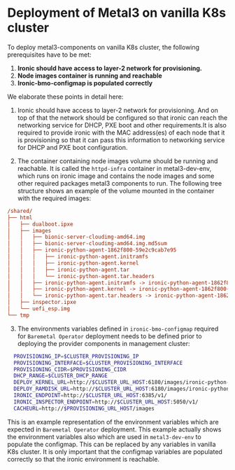 # Deployment of Metal3 on vanilla K8s cluster
To deploy metal3-components on vanilla K8s cluster, the following prerequisites
have to be met:
1. **Ironic should have access to layer-2 network for provisioning.**
2. **Node images container is running and reachable**
3. **Ironic-bmo-configmap is populated correctly**

We elaborate these points in detail here:
1. Ironic should have access to layer-2 network for provisioning. And on top of that the network should be configured so that ironic can reach the networking service for DHCP, PXE boot and other requirements.It is also required to provide ironic with the MAC address(es) of each node that it is provisioning so that it can pass this information to networking service for DHCP and PXE boot configuration.

2. The container containing node images volume should be running and reachable.
It is called the `httpd-infra` container in metal3-dev-env, which runs on ironic
image and contains the node images and some other required packages metal3 components to run. The following tree structure shows an example of the volume mounted in the container with the required images:

```ini
/shared/
├── html
│   ├── dualboot.ipxe
│   ├── images
│   │   ├── bionic-server-cloudimg-amd64.img
│   │   ├── bionic-server-cloudimg-amd64.img.md5sum
│   │   ├── ironic-python-agent-1862f800-59e2c9cab7e95
│   │   │   ├── ironic-python-agent.initramfs
│   │   │   ├── ironic-python-agent.kernel
│   │   │   ├── ironic-python-agent.tar
│   │   │   └── ironic-python-agent.tar.headers
│   │   ├── ironic-python-agent.initramfs -> ironic-python-agent-1862f800-59e2c9cab7e95/ironic-python-agent.initramfs
│   │   ├── ironic-python-agent.kernel -> ironic-python-agent-1862f800-59e2c9cab7e95/ironic-python-agent.kernel
│   │   └── ironic-python-agent.tar.headers -> ironic-python-agent-1862f800-59e2c9cab7e95/ironic-python-agent.tar.headers
│   ├── inspector.ipxe
│   └── uefi_esp.img
└── tmp


```

3. The environments variables defined in `ironic-bmo-configmap` required for `Baremetal Operator` deployment needs to be defined prior to deploying the
provider components in management cluster:

```sh
  PROVISIONING_IP=$CLUSTER_PROVISIONING_IP
  PROVISIONING_INTERFACE=$CLUSTER_PROVISIONING_INTERFACE
  PROVISIONING_CIDR=$PROVISIONING_CIDR
  DHCP_RANGE=$CLUSTER_DHCP_RANGE
  DEPLOY_KERNEL_URL=http://$CLUSTER_URL_HOST:6180/images/ironic-python-agent.kernel
  DEPLOY_RAMDISK_URL=http://$CLUSTER_URL_HOST:6180/images/ironic-python-agent.initramfs
  IRONIC_ENDPOINT=http://$CLUSTER_URL_HOST:6385/v1/
  IRONIC_INSPECTOR_ENDPOINT=http://$CLUSTER_URL_HOST:5050/v1/
  CACHEURL=http://$PROVISIONING_URL_HOST/images
```

This is an example representation of the environment variables which are
expected in `Baremetal Operator` deployment. This example actually shows the
environment variables also which are used in `metal3-dev-env` to populate the
configmap. This can be replaced by any variables in vanilla K8s cluster. It is
only important that the configmap variables are populated correctly so that
the ironic environment is reachable.
